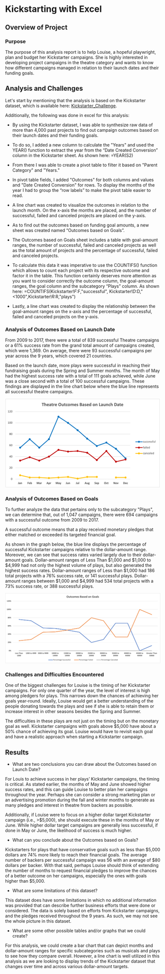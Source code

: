 # Kickstarting with Excel

## Overview of Project

### Purpose
The purpose of this analysis report is to help Louise, a hopeful playwright, plan and budget her Kickstarter campaigns. She is highly interested in developing project campaigns in the theatre category and wants to know how different campaigns managed in relation to their launch dates and their funding goals.

## Analysis and Challenges
Let's start by mentioning that the analysis is based on the Kickstarter dataset, which is available here: [Kickstarter_Challenge](Kickstarter_Challenge.xlsx.zip).

Additionally, the following was done in excel for this analysis:

* By using the Kickstarter dataset, I was able to synthesize raw data of more than 4,000 past projects to find out campaign outcomes based on their launch dates and their funding goals.  

* To do so, I added a new column to calculate the "Years" and used the YEAR() function to extract the year from the “Date Created Conversion” column in the Kickstarter sheet. As shown here: 
=YEAR(S2)

* From there I was able to create a pivot table to filter it based on "Parent Category" and "Years."

* In pivot table fields, I added "Outcomes" for both columns and values and "Date Created Conversion" for rows. To display the months of the year I had to group the “row labels” to make the pivot table easier to read. 

* A line chart was created to visualize the outcomes in relation to the launch month. On the x-axis the months are placed, and the number of successful, failed and canceled projects are placed on the y-axis.

* As to find out the outcomes based on funding goal amounts, a new sheet was created named “Outcomes based on Goals”.

* The Outcomes based on Goals sheet includes a table with goal-amount ranges, the number of successful, failed and canceled projects as well as the total amount of projects and the percentage of successful, failed and canceled projects.

* To calculate this data it was imperative to use the COUNTIFS() function which allows to count each project with its respective outcome and factor it in the table. This function certainly deserves more attention as you want to consider correctly the outcome column, the goal-amount ranges, the goal column and the subcategory “Plays” column. As shown here:
=COUNTIFS(Kickstarter!$F:$F,"successful", Kickstarter!$D:$D,"<1000",Kickstarter!$R:$R,"plays") 

* Lastly, a line chart was created to display the relationship between the goal-amount ranges on the x-axis and the percentage of successful, failed and canceled projects on the y-axis.

### Analysis of Outcomes Based on Launch Date
From 2009 to 2017, there were a total of 839 successful Theatre campaigns or a 61% success rate from the grand total amount of campaigns created, which were 1,369. On average, there were 93 successful campaigns per year across the 9 years, which covered 21 countries. 

Based on the launch date, more plays were successful in reaching their fundraising goals during the Spring and Summer months. The month of May had the highest success rate with a total of 111 goals achieved, while June was a close second with a total of 100 successful campaigns. These findings are displayed in the line chart below where the blue line represents all successful theatre campaigns.

![Theater_Outcomes_vs_Launch](Resources/Theater_Outcomes_vs_Launch.png)

### Analysis of Outcomes Based on Goals
To further analyze the data that pertains only to the subcategory "Plays", we can determine that, out of 1,047 campaigns, there were 694 campaigns with a successful outcome from 2009 to 2017.

A successful outcome means that a play received monetary pledges that either matched or exceeded its targeted financial goal. 

As shown in the graph below, the blue line displays the percentage of successful Kickstarter campaigns relative to the dollar-amount range. Moreover, we can see that success rates varied largely due to their dollar-amount goals. Dollar-amount ranges of Less Than $1,000 and $1,000 to $4,999 had not only the highest volume of plays, but also generated the highest success rates. Dollar-amount ranges of Less than $1,000 had 186 total projects with a 76% success rate, or 141 successful plays. Dollar-amount ranges between $1,000 and $4,999 had 534 total projects with a 73% success rate, or 388 successful plays.

![Outcomes_vs_Goals](Resources/Outcomes_vs_Goals.png)

### Challenges and Difficulties Encountered

One of the biggest challenges for Louise is the timing of her Kickstarter campaigns. For only one quarter of the year, the level of interest is high among pledgers for plays. This narrows down the chances of achieving her goals year-round. Ideally, Louise would get a better understanding of the people donating towards the plays and see if she is able to retain them or increase interest in other seasons besides the Spring and Summer.

The difficulties in these plays are not just on the timing but on the monetary goal as well. Kickstarter campaigns with goals above $5,000 have about a 50% chance of achieving its goal. Louise would have to revisit each goal and have a realistic approach when starting a Kickstarter campaign. 

## Results

- What are two conclusions you can draw about the Outcomes based on Launch Date?

For Louis to achieve success in her plays’ Kickstarter campaigns, the timing is critical. As stated earlier, the months of May and June showed higher success rates, and this can guide Louise to better plan her campaigns throughout the year. Perhaps she can consider a strong marketing plan or an advertising promotion during the fall and winter months to generate as many pledges and interest in theatre from backers as possible.

Additionally, if Louise were to focus on a higher dollar target Kickstarter campaign (i.e., >$5,000), she should execute these in the months of May or June. While higher dollar target campaigns are generally less successful, if done in May or June, the likelihood of success is much higher.

- What can you conclude about the Outcomes based on Goals?

Kickstarters for plays that have conservative goals such as less than $5,000 dollars are 74% more likely to reach their financial goals. The average number of backers per successful campaign was 56 with an average of $80 dollars per backer. With that said, perhaps Louise should think of extending the number of months to request financial pledges to improve the chances of a better outcome on her campaigns, especially the ones with goals higher than $5,000.

- What are some limitations of this dataset?

This dataset does have some limitations in which no additional information was provided that can describe further business efforts that were done or considered. The data is solely based on efforts from Kickstarter campaigns, and the pledges received throughout the 9 years. As such, we may not see the whole picture in this dataset. 

- What are some other possible tables and/or graphs that we could create?

For this analysis, we could create a bar chart that can depict months and dollar-amount ranges for specific subcategories such as musicals and plays to see how they compare overall. However, a line chart is well utilized in this analysis as we are looking to display trends of the Kickstarter dataset that changes over time and across various dollar-amount targets.
